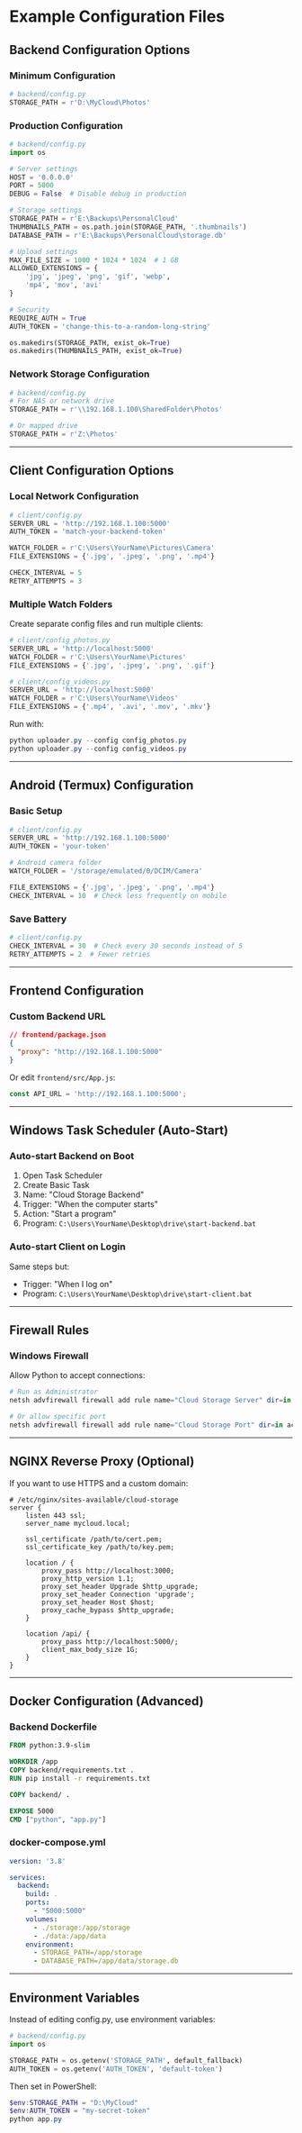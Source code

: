 # Example Configuration Files

## Backend Configuration Options

### Minimum Configuration
```python
# backend/config.py
STORAGE_PATH = r'D:\MyCloud\Photos'
```

### Production Configuration
```python
# backend/config.py
import os

# Server settings
HOST = '0.0.0.0'
PORT = 5000
DEBUG = False  # Disable debug in production

# Storage settings
STORAGE_PATH = r'E:\Backups\PersonalCloud'
THUMBNAILS_PATH = os.path.join(STORAGE_PATH, '.thumbnails')
DATABASE_PATH = r'E:\Backups\PersonalCloud\storage.db'

# Upload settings
MAX_FILE_SIZE = 1000 * 1024 * 1024  # 1 GB
ALLOWED_EXTENSIONS = {
    'jpg', 'jpeg', 'png', 'gif', 'webp',
    'mp4', 'mov', 'avi'
}

# Security
REQUIRE_AUTH = True
AUTH_TOKEN = 'change-this-to-a-random-long-string'

os.makedirs(STORAGE_PATH, exist_ok=True)
os.makedirs(THUMBNAILS_PATH, exist_ok=True)
```

### Network Storage Configuration
```python
# backend/config.py
# For NAS or network drive
STORAGE_PATH = r'\\192.168.1.100\SharedFolder\Photos'

# Or mapped drive
STORAGE_PATH = r'Z:\Photos'
```

---

## Client Configuration Options

### Local Network Configuration
```python
# client/config.py
SERVER_URL = 'http://192.168.1.100:5000'
AUTH_TOKEN = 'match-your-backend-token'

WATCH_FOLDER = r'C:\Users\YourName\Pictures\Camera'
FILE_EXTENSIONS = {'.jpg', '.jpeg', '.png', '.mp4'}

CHECK_INTERVAL = 5
RETRY_ATTEMPTS = 3
```

### Multiple Watch Folders
Create separate config files and run multiple clients:

```python
# client/config_photos.py
SERVER_URL = 'http://localhost:5000'
WATCH_FOLDER = r'C:\Users\YourName\Pictures'
FILE_EXTENSIONS = {'.jpg', '.jpeg', '.png', '.gif'}
```

```python
# client/config_videos.py
SERVER_URL = 'http://localhost:5000'
WATCH_FOLDER = r'C:\Users\YourName\Videos'
FILE_EXTENSIONS = {'.mp4', '.avi', '.mov', '.mkv'}
```

Run with:
```powershell
python uploader.py --config config_photos.py
python uploader.py --config config_videos.py
```

---

## Android (Termux) Configuration

### Basic Setup
```python
# client/config.py
SERVER_URL = 'http://192.168.1.100:5000'
AUTH_TOKEN = 'your-token'

# Android camera folder
WATCH_FOLDER = '/storage/emulated/0/DCIM/Camera'

FILE_EXTENSIONS = {'.jpg', '.jpeg', '.png', '.mp4'}
CHECK_INTERVAL = 10  # Check less frequently on mobile
```

### Save Battery
```python
# client/config.py
CHECK_INTERVAL = 30  # Check every 30 seconds instead of 5
RETRY_ATTEMPTS = 2  # Fewer retries
```

---

## Frontend Configuration

### Custom Backend URL
```json
// frontend/package.json
{
  "proxy": "http://192.168.1.100:5000"
}
```

Or edit `frontend/src/App.js`:
```javascript
const API_URL = 'http://192.168.1.100:5000';
```

---

## Windows Task Scheduler (Auto-Start)

### Auto-start Backend on Boot

1. Open Task Scheduler
2. Create Basic Task
3. Name: "Cloud Storage Backend"
4. Trigger: "When the computer starts"
5. Action: "Start a program"
6. Program: `C:\Users\YourName\Desktop\drive\start-backend.bat`

### Auto-start Client on Login

Same steps but:
- Trigger: "When I log on"
- Program: `C:\Users\YourName\Desktop\drive\start-client.bat`

---

## Firewall Rules

### Windows Firewall
Allow Python to accept connections:

```powershell
# Run as Administrator
netsh advfirewall firewall add rule name="Cloud Storage Server" dir=in action=allow program="C:\Python39\python.exe" enable=yes

# Or allow specific port
netsh advfirewall firewall add rule name="Cloud Storage Port" dir=in action=allow protocol=TCP localport=5000
```

---

## NGINX Reverse Proxy (Optional)

If you want to use HTTPS and a custom domain:

```nginx
# /etc/nginx/sites-available/cloud-storage
server {
    listen 443 ssl;
    server_name mycloud.local;

    ssl_certificate /path/to/cert.pem;
    ssl_certificate_key /path/to/key.pem;

    location / {
        proxy_pass http://localhost:3000;
        proxy_http_version 1.1;
        proxy_set_header Upgrade $http_upgrade;
        proxy_set_header Connection 'upgrade';
        proxy_set_header Host $host;
        proxy_cache_bypass $http_upgrade;
    }

    location /api/ {
        proxy_pass http://localhost:5000/;
        client_max_body_size 1G;
    }
}
```

---

## Docker Configuration (Advanced)

### Backend Dockerfile
```dockerfile
FROM python:3.9-slim

WORKDIR /app
COPY backend/requirements.txt .
RUN pip install -r requirements.txt

COPY backend/ .

EXPOSE 5000
CMD ["python", "app.py"]
```

### docker-compose.yml
```yaml
version: '3.8'

services:
  backend:
    build: .
    ports:
      - "5000:5000"
    volumes:
      - ./storage:/app/storage
      - ./data:/app/data
    environment:
      - STORAGE_PATH=/app/storage
      - DATABASE_PATH=/app/data/storage.db
```

---

## Environment Variables

Instead of editing config.py, use environment variables:

```python
# backend/config.py
import os

STORAGE_PATH = os.getenv('STORAGE_PATH', default_fallback)
AUTH_TOKEN = os.getenv('AUTH_TOKEN', 'default-token')
```

Then set in PowerShell:
```powershell
$env:STORAGE_PATH = "D:\MyCloud"
$env:AUTH_TOKEN = "my-secret-token"
python app.py
```
